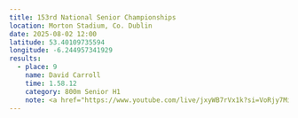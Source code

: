 ```yaml
---
title: 153rd National Senior Championships
location: Morton Stadium, Co. Dublin
date: 2025-08-02 12:00
latitude: 53.40109735594  
longitude: -6.244957341929
results:
  - place: 9
    name: David Carroll
    time: 1.58.12
    category: 800m Senior H1
    note: <a href="https://www.youtube.com/live/jxyWB7rVx1k?si=VoRjy7MifJiZWQ1L&t=11411">Video 800m</a><br><a href="http://live.athleticsireland.ie/menu.html">Results</a><br>
---
```

